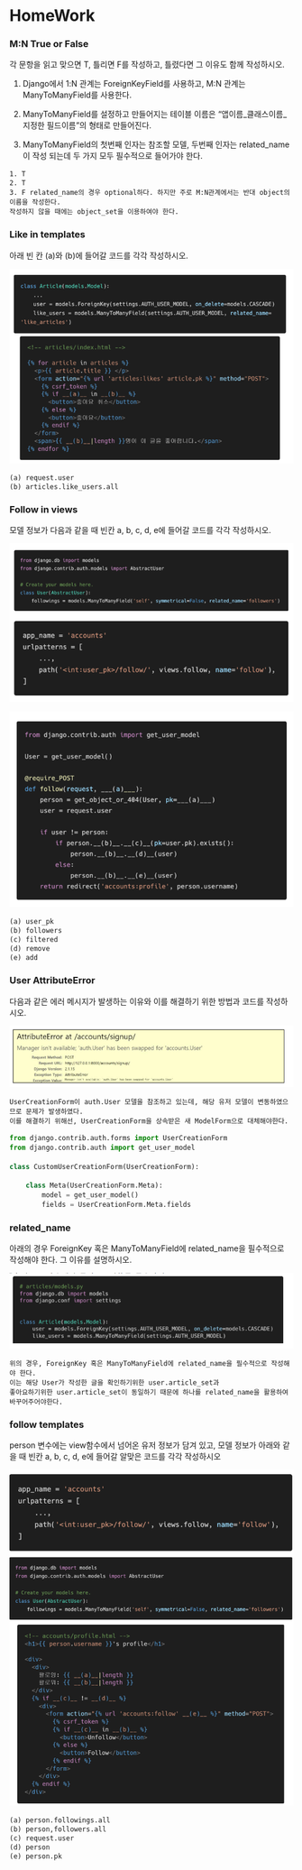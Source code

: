 # HomeWork
### M:N True or False

각 문항을 읽고 맞으면 T, 틀리면 F를 작성하고, 틀렸다면 그 이유도 함께 작성하시오.

1. Django에서 1:N 관계는 ForeignKeyField를 사용하고, M:N 관계는 ManyToManyField를 사용한다.

2. ManyToManyField를 설정하고 만들어지는 테이블 이름은 “앱이름_클래스이름_지정한 필드이름”의 형태로 만들어진다.

3. ManyToManyField의 첫번째 인자는 참조할 모델, 두번째 인자는 related_name이 작성 되는데 두 가지 모두 필수적으로 들어가야 한다.

   

```
1. T
2. T
3. F related_name의 경우 optional하다. 하지만 주로 M:N관계에서는 반대 object의 이름을 작성한다.
작성하지 않을 때에는 object_set을 이용하여야 한다.
```





### Like in templates

아래 빈 칸 (a)와 (b)에 들어갈 코드를 각각 작성하시오.

![image-20220418121742027](homework.assets/image-20220418121742027.png)



```
(a) request.user
(b)	articles.like_users.all
```



### Follow in views

모델 정보가 다음과 같을 때 빈칸 a, b, c, d, e에 들어갈 코드를 각각 작성하시오.



![image-20220418121749234](homework.assets/image-20220418121749234.png)

![image-20220418121801859](homework.assets/image-20220418121801859.png)

```
(a) user_pk
(b) followers
(c) filtered
(d) remove
(e) add
```





### User AttributeError

다음과 같은 에러 메시지가 발생하는 이유와 이를 해결하기 위한 방법과 코드를 작성하시오.

![image-20220418121809315](homework.assets/image-20220418121809315.png)



```
UserCreationForm이 auth.User 모델을 참조하고 있는데, 해당 유저 모델이 변동하였으므로 문제가 발생하였다. 
이를 해결하기 위해선, UserCreationForm을 상속받은 새 ModelForm으로 대체해야한다.
```

```python
from django.contrib.auth.forms import UserCreationForm
from django.contrib.auth import get_user_model

class CustomUserCreationForm(UserCreationForm):
    
    class Meta(UserCreationForm.Meta):
        model = get_user_model()
        fields = UserCreationForm.Meta.fields
```





### related_name

아래의 경우 ForeignKey 혹은 ManyToManyField에 related_name을 필수적으로 작성해야 한다. 그 이유를 설명하시오. 

![image-20220418121814987](homework.assets/image-20220418121814987.png)

```
위의 경우, ForeignKey 혹은 ManyToManyField에 related_name을 필수적으로 작성해야 한다.
이는 해당 User가 작성한 글을 확인하기위한 user.article_set과
좋아요하기위한 user.article_set이 동일하기 때문에 하나를 related_name을 활용하여 바꾸어주어야한다.

```



### follow templates

person 변수에는 view함수에서 넘어온 유저 정보가 담겨 있고, 모델 정보가 아래와 같을 때 빈칸 a, b, c, d, e에 들어갈 알맞은 코드를 각각 작성하시오

![image-20220419093229422](homework.assets/image-20220419093229422.png)

```
(a) person.followings.all
(b) person,followers.all
(c) request.user
(d) person
(e) person.pk
```

